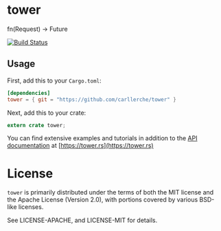 # tower

fn(Request) -> Future<Response>

[![Build Status](https://travis-ci.org/carllerche/tower.svg?branch=master)](https://travis-ci.org/carllerche/tower)

## Usage

First, add this to your `Cargo.toml`:

```toml
[dependencies]
tower = { git = "https://github.com/carllerche/tower" }
```

Next, add this to your crate:

```rust
extern crate tower;
```

You can find extensive examples and tutorials in addition to the [API
documentation](https://docs.rs/tower) at
[https://tower.rs](https://tower.rs)

# License

`tower` is primarily distributed under the terms of both the MIT
license and the Apache License (Version 2.0), with portions covered by various
BSD-like licenses.

See LICENSE-APACHE, and LICENSE-MIT for details.
